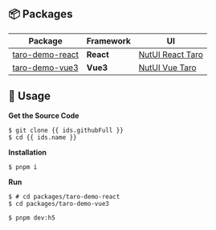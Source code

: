 ## 📦 Packages

| Package | Framework | UI |
| --- | --- | --- |
| [taro-demo-react](packages/taro-demo-react) | **React** | [NutUI React Taro](https://github.com/jdf2e/nutui-react) |
| [taro-demo-vue3](packages/taro-demo-vue3) | **Vue3** | [NutUI Vue Taro](https://github.com/jdf2e/nutui) |

## 🚀 Usage

**Get the Source Code**

```shell
$ git clone {{ ids.githubFull }}
$ cd {{ ids.name }}
```

**Installation**

```shell
$ pnpm i
```

**Run**

```shell
$ # cd packages/taro-demo-react
$ cd packages/taro-demo-vue3

$ pnpm dev:h5
```

